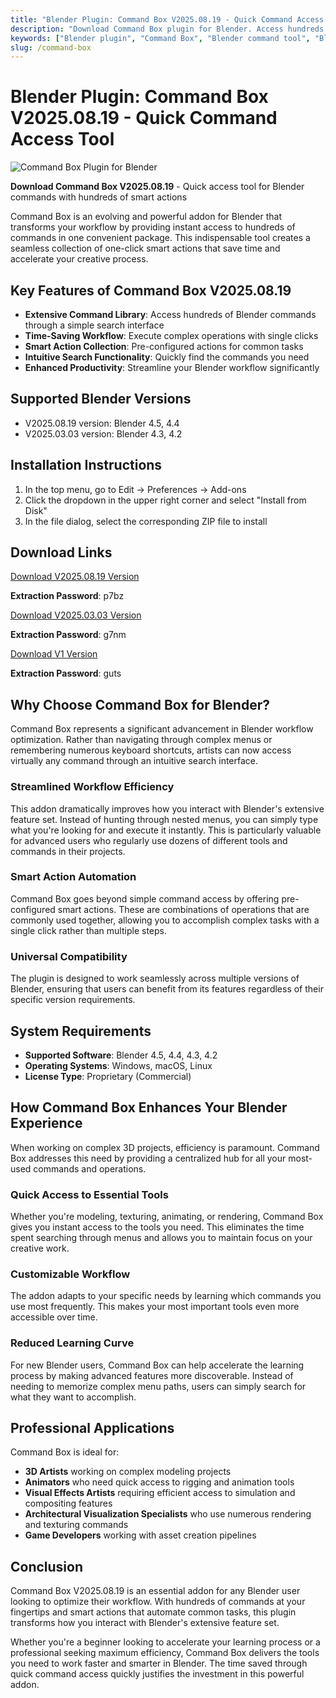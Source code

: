 ```yaml
---
title: "Blender Plugin: Command Box V2025.08.19 - Quick Command Access Tool"
description: "Download Command Box plugin for Blender. Access hundreds of commands with quick search functionality. Works with Blender 4.5, 4.4, 4.3, 4.2 and more."
keywords: ["Blender plugin", "Command Box", "Blender command tool", "Blender addon", "quick commands", "Blender workflow", "3D modeling tools"]
slug: /command-box
---
```


# Blender Plugin: Command Box V2025.08.19 - Quick Command Access Tool

![Command Box Plugin for Blender](https://www.gfxcamp.com/wp-content/uploads/2024/12/Command-Box-1.jpg)

**Download Command Box V2025.08.19** - Quick access tool for Blender commands with hundreds of smart actions

Command Box is an evolving and powerful addon for Blender that transforms your workflow by providing instant access to hundreds of commands in one convenient package. This indispensable tool creates a seamless collection of one-click smart actions that save time and accelerate your creative process.

## Key Features of Command Box V2025.08.19

- **Extensive Command Library**: Access hundreds of Blender commands through a simple search interface
- **Time-Saving Workflow**: Execute complex operations with single clicks
- **Smart Action Collection**: Pre-configured actions for common tasks
- **Intuitive Search Functionality**: Quickly find the commands you need
- **Enhanced Productivity**: Streamline your Blender workflow significantly

## Supported Blender Versions

- V2025.08.19 version: Blender 4.5, 4.4
- V2025.03.03 version: Blender 4.3, 4.2

## Installation Instructions

1. In the top menu, go to Edit → Preferences → Add-ons
2. Click the dropdown in the upper right corner and select "Install from Disk"
3. In the file dialog, select the corresponding ZIP file to install

## Download Links

[Download V2025.08.19 Version](https://pan.baidu.com/s/1_tx01ELDCc12nJ2hP79sVw?pwd=p7bz)

**Extraction Password**: p7bz

[Download V2025.03.03 Version](https://pan.baidu.com/s/1yyVWTBcMr7d-RukPy6yPig?pwd=g7nm)

**Extraction Password**: g7nm

[Download V1 Version](https://pan.baidu.com/s/10DdKb8B2YDaAxXvY0wNdww?pwd=guts)

**Extraction Password**: guts

## Why Choose Command Box for Blender?

Command Box represents a significant advancement in Blender workflow optimization. Rather than navigating through complex menus or remembering numerous keyboard shortcuts, artists can now access virtually any command through an intuitive search interface.

### Streamlined Workflow Efficiency

This addon dramatically improves how you interact with Blender's extensive feature set. Instead of hunting through nested menus, you can simply type what you're looking for and execute it instantly. This is particularly valuable for advanced users who regularly use dozens of different tools and commands in their projects.

### Smart Action Automation

Command Box goes beyond simple command access by offering pre-configured smart actions. These are combinations of operations that are commonly used together, allowing you to accomplish complex tasks with a single click rather than multiple steps.

### Universal Compatibility

The plugin is designed to work seamlessly across multiple versions of Blender, ensuring that users can benefit from its features regardless of their specific version requirements.

## System Requirements

- **Supported Software**: Blender 4.5, 4.4, 4.3, 4.2
- **Operating Systems**: Windows, macOS, Linux
- **License Type**: Proprietary (Commercial)

## How Command Box Enhances Your Blender Experience

When working on complex 3D projects, efficiency is paramount. Command Box addresses this need by providing a centralized hub for all your most-used commands and operations.

### Quick Access to Essential Tools

Whether you're modeling, texturing, animating, or rendering, Command Box gives you instant access to the tools you need. This eliminates the time spent searching through menus and allows you to maintain focus on your creative work.

### Customizable Workflow

The addon adapts to your specific needs by learning which commands you use most frequently. This makes your most important tools even more accessible over time.

### Reduced Learning Curve

For new Blender users, Command Box can help accelerate the learning process by making advanced features more discoverable. Instead of needing to memorize complex menu paths, users can simply search for what they want to accomplish.

## Professional Applications

Command Box is ideal for:

- **3D Artists** working on complex modeling projects
- **Animators** who need quick access to rigging and animation tools
- **Visual Effects Artists** requiring efficient access to simulation and compositing features
- **Architectural Visualization Specialists** who use numerous rendering and texturing commands
- **Game Developers** working with asset creation pipelines

## Conclusion

Command Box V2025.08.19 is an essential addon for any Blender user looking to optimize their workflow. With hundreds of commands at your fingertips and smart actions that automate common tasks, this plugin transforms how you interact with Blender's extensive feature set.

Whether you're a beginner looking to accelerate your learning process or a professional seeking maximum efficiency, Command Box delivers the tools you need to work faster and smarter in Blender. The time saved through quick command access quickly justifies the investment in this powerful addon.